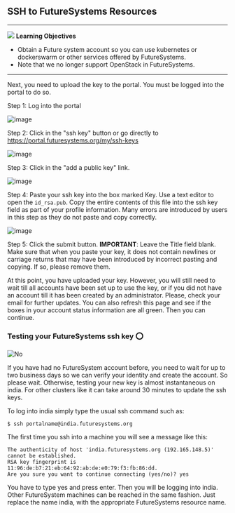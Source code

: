 ## SSH to FutureSystems Resources

---

![](images/learning.png) **Learning Objectives**

* Obtain a Future system account so you can use kubernetes or dockerswarm or other services offered by FutureSystems.
* Note that we no longer support OpenStack in FutureSystems.

---

Next, you need to upload the key to the portal. You must be logged into the portal to do so.

Step 1: Log into the portal

![image](images/portalLogin_0.png)

Step 2: Click in the "ssh key" button or go directly to
    <https://portal.futuresystems.org/my/ssh-keys>

![image](images/portalsshkey.png)

Step 3: Click in the "add a public key" link.

![image](images/portalclikaddkey_0.png)

Step 4: Paste your ssh key into the box marked Key. Use a text editor to
    open the 	`id_rsa.pub`. Copy the entire contents of this file into
    the ssh key field as part of your profile information. Many errors
    are introduced by users in this step as they do not paste and copy
    correctly.

![image](images/portalkeypaste_0.png)

Step 5: Click the submit button. **IMPORTANT**: Leave the Title field blank.
    Make sure that when you paste your key, it does not contain newlines
    or carriage returns that may have been introduced by incorrect
    pasting and copying. If so, please remove them.

At this point, you have uploaded your key. However, you will still need
to wait till all accounts have been set up to use the key, or if you did
not have an account till it has been created by an administrator.
Please, check your email for further updates. You can also refresh this
page and see if the boxes in your account status information are all
green. Then you can continue.

### Testing your FutureSystems ssh key :o:

![No](images/no.png)

If you have had no FutureSystem account before, you need to wait for up
to two business days so we can verify your identity and create the
account. So please wait. Otherwise, testing your new key is almost
instantaneous on india. For other clusters like it can take around 30
minutes to update the ssh keys.

To log into india simply type the usual ssh command such as:

    $ ssh portalname@india.futuresystems.org

The first time you ssh into a machine you will see a message like this:

    The authenticity of host 'india.futuresystems.org (192.165.148.5)' cannot be established.
    RSA key fingerprint is 11:96:de:b7:21:eb:64:92:ab:de:e0:79:f3:fb:86:dd.
    Are you sure you want to continue connecting (yes/no)? yes 

You have to type yes and press enter. Then you will be logging into
india. Other FutureSystem machines can be reached in the same fashion.
Just replace the name india, with the appropriate FutureSystems resource
name.


